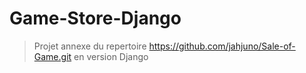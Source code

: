 # Game-Store-Django

> Projet annexe du repertoire https://github.com/jahjuno/Sale-of-Game.git en version Django
